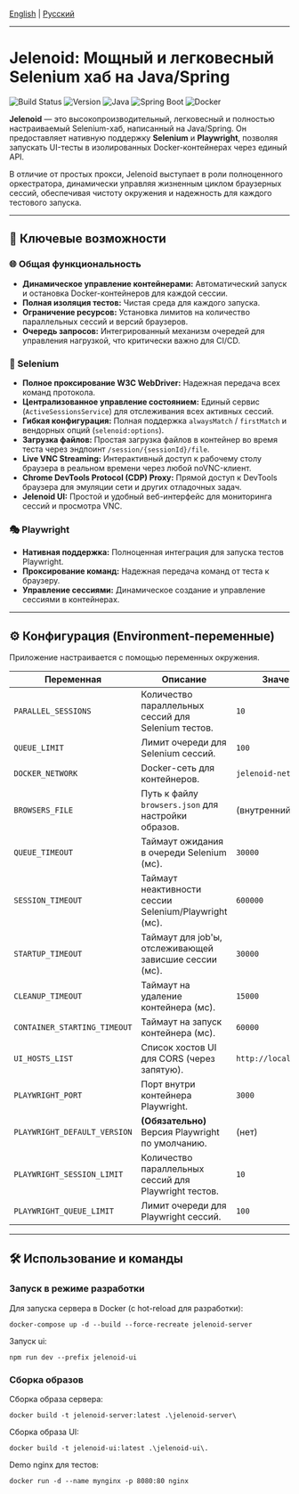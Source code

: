 [English](./README.md) | [Русский](./README_ru.md)

---

# Jelenoid: Мощный и легковесный Selenium хаб на Java/Spring

![Build Status](https://img.shields.io/badge/build-passing-brightgreen)
![Version](https://img.shields.io/badge/version-1.0.0-blue)
![Java](https://img.shields.io/badge/Java-21-orange)
![Spring Boot](https://img.shields.io/badge/Spring%20Boot-3.5.0-brightgreen)
![Docker](https://img.shields.io/badge/Docker-Supported-blue)

**Jelenoid** — это высокопроизводительный, легковесный и полностью настраиваемый Selenium-хаб, написанный на Java/Spring. Он предоставляет нативную поддержку **Selenium** и **Playwright**, позволяя запускать UI-тесты в изолированных Docker-контейнерах через единый API.

В отличие от простых прокси, Jelenoid выступает в роли полноценного оркестратора, динамически управляя жизненным циклом браузерных сессий, обеспечивая чистоту окружения и надежность для каждого тестового запуска.

---

## 🚀 Ключевые возможности

### 🌐 Общая функциональность
- **Динамическое управление контейнерами:** Автоматический запуск и остановка Docker-контейнеров для каждой сессии.
- **Полная изоляция тестов:** Чистая среда для каждого запуска.
- **Ограничение ресурсов:** Установка лимитов на количество параллельных сессий и версий браузеров.
- **Очередь запросов:** Интегрированный механизм очередей для управления нагрузкой, что критически важно для CI/CD.

### 🤖 Selenium
- **Полное проксирование W3C WebDriver:** Надежная передача всех команд протокола.
- **Централизованное управление состоянием:** Единый сервис (`ActiveSessionsService`) для отслеживания всех активных сессий.
- **Гибкая конфигурация:** Полная поддержка `alwaysMatch` / `firstMatch` и вендорных опций (`selenoid:options`).
- **Загрузка файлов:** Простая загрузка файлов в контейнер во время теста через эндпоинт `/session/{sessionId}/file`.
- **Live VNC Streaming:** Интерактивный доступ к рабочему столу браузера в реальном времени через любой noVNC-клиент.
- **Chrome DevTools Protocol (CDP) Proxy:** Прямой доступ к DevTools браузера для эмуляции сети и других отладочных задач.
- **Jelenoid UI:** Простой и удобный веб-интерфейс для мониторинга сессий и просмотра VNC.

### 🎭 Playwright
- **Нативная поддержка:** Полноценная интеграция для запуска тестов Playwright.
- **Проксирование команд:** Надежная передача команд от теста к браузеру.
- **Управление сессиями:** Динамическое создание и управление сессиями в контейнерах.

---

## ⚙️ Конфигурация (Environment-переменные)

Приложение настраивается с помощью переменных окружения.

| Переменная                 | Описание                                                               | Значение по умолчанию |
| -------------------------- | ---------------------------------------------------------------------- | --------------------- |
| `PARALLEL_SESSIONS`        | Количество параллельных сессий для Selenium тестов.                      | `10`                  |
| `QUEUE_LIMIT`              | Лимит очереди для Selenium сессий.                                     | `100`                 |
| `DOCKER_NETWORK`           | Docker-сеть для контейнеров.                                           | `jelenoid-net`        |
| `BROWSERS_FILE`            | Путь к файлу `browsers.json` для настройки образов.                     | (внутренний файл)     |
| `QUEUE_TIMEOUT`            | Таймаут ожидания в очереди Selenium (мс).                               | `30000`               |
| `SESSION_TIMEOUT`          | Таймаут неактивности сессии Selenium/Playwright (мс).                   | `600000`              |
| `STARTUP_TIMEOUT`          | Таймаут для job'ы, отслеживающей зависшие сессии (мс).                  | `30000`               |
| `CLEANUP_TIMEOUT`          | Таймаут на удаление контейнера (мс).                                     | `15000`               |
| `CONTAINER_STARTING_TIMEOUT` | Таймаут на запуск контейнера (мс).                                       | `60000`               |
| `UI_HOSTS_LIST`            | Список хостов UI для CORS (через запятую).                              | `http://localhost:80,http://localhost` |
| `PLAYWRIGHT_PORT`          | Порт внутри контейнера Playwright.                                     | `3000`                |
| `PLAYWRIGHT_DEFAULT_VERSION`| **(Обязательно)** Версия Playwright по умолчанию.                      | (нет)                 |
| `PLAYWRIGHT_SESSION_LIMIT` | Количество параллельных сессий для Playwright тестов.                   | `10`                  |
| `PLAYWRIGHT_QUEUE_LIMIT`   | Лимит очереди для Playwright сессий.                                   | `100`                 |


---

## 🛠️ Использование и команды

### Запуск в режиме разработки
Для запуска сервера в Docker (с hot-reload для разработки):
```shell
docker-compose up -d --build --force-recreate jelenoid-server
```

Запуск ui:
```shell
npm run dev --prefix jelenoid-ui
```

### Сборка образов
Сборка образа сервера:
```shell
docker build -t jelenoid-server:latest .\jelenoid-server\
```

Сборка образа UI:
```shell
docker build -t jelenoid-ui:latest .\jelenoid-ui\.
```

Demo nginx для тестов:
```shell
docker run -d --name mynginx -p 8080:80 nginx
```